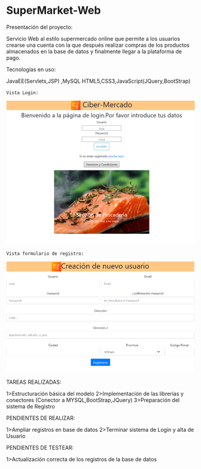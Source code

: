 # SuperMarket-Web

Presentación del proyecto:

Servicio Web al estilo supermercado online que permite a los usuarios crearse una cuenta con la que después realizar compras de los productos almacenados en la base de datos y finalmente llegar a la plataforma de pago.

Tecnologías en uso:

JavaEE(Servlets,JSP)
,MySQL
HTML5,CSS3,JavaScript(JQuery,BootStrap)


	Vista Login:

![alt tag](https://github.com/Linware/SuperMarket-Web/blob/master/WebContent/IMG/2017-09-16%20(2).png) 


	Vista formulario de registro:

![alt tag](https://github.com/Linware/SuperMarket-Web/blob/master/WebContent/IMG/2017-09-16%20(3).png) 


TAREAS REALIZADAS:

1>Estructuración básica del modelo
2>Implementación de las librerias y conectores (Conector a MYSQL,BootStrap,JQuery)
3>Preparación del sistema de Registro

PENDIENTES DE REALIZAR:

1>Ampliar registros en base de datos
2>Terminar sistema de Login y alta de Usuario

PENDIENTES DE TESTEAR:

1>Actualización correcta de los registros de la base de datos
